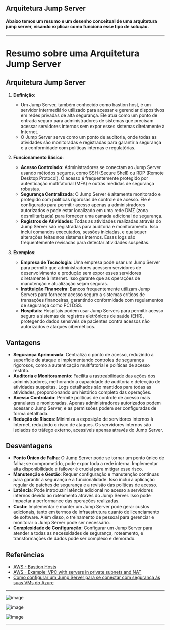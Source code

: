 ## Arquitetura Jump Server

#### Abaixo temos um resumo e um desenho conceitual de uma arquitetura jump server, visando explicar como funciona esse tipo de solução.

---

# Resumo sobre uma Arquitetura Jump Server

## Arquitetura Jump Server

1. **Definição**:
   - Um Jump Server, também conhecido como bastion host, é um servidor intermediário utilizado para acessar e gerenciar dispositivos em redes privadas de alta segurança. Ele atua como um ponto de entrada seguro para administradores de sistemas que precisam acessar servidores internos sem expor esses sistemas diretamente à Internet.
   - O Jump Server serve como um ponto de auditoria, onde todas as atividades são monitoradas e registradas para garantir a segurança e a conformidade com políticas internas e regulatórias.

2. **Funcionamento Básico**:
   - **Acesso Controlado**: Administradores se conectam ao Jump Server usando métodos seguros, como SSH (Secure Shell) ou RDP (Remote Desktop Protocol). O acesso é frequentemente protegido por autenticação multifatorial (MFA) e outras medidas de segurança robustas.
   - **Segurança Centralizada**: O Jump Server é altamente monitorado e protegido com políticas rigorosas de controle de acesso. Ele é configurado para permitir acesso apenas a administradores autorizados e pode estar localizado em uma rede DMZ (zona desmilitarizada) para fornecer uma camada adicional de segurança.
   - **Registros de Atividades**: Todas as atividades realizadas através do Jump Server são registradas para auditoria e monitoramento. Isso inclui comandos executados, sessões iniciadas, e quaisquer alterações feitas nos sistemas internos. Essas logs são frequentemente revisadas para detectar atividades suspeitas.

3. **Exemplos**:
   - **Empresa de Tecnologia**: Uma empresa pode usar um Jump Server para permitir que administradores acessem servidores de desenvolvimento e produção sem expor esses servidores diretamente à Internet. Isso garante que as operações de manutenção e atualização sejam seguras.
   - **Instituição Financeira**: Bancos frequentemente utilizam Jump Servers para fornecer acesso seguro a sistemas críticos de transações financeiras, garantindo conformidade com regulamentos de segurança como PCI DSS.
   - **Hospitais**: Hospitais podem usar Jump Servers para permitir acesso seguro a sistemas de registros eletrônicos de saúde (EHR), protegendo dados sensíveis de pacientes contra acessos não autorizados e ataques cibernéticos.

## Vantagens

- **Segurança Aprimorada**: Centraliza o ponto de acesso, reduzindo a superfície de ataque e implementando controles de segurança rigorosos, como a autenticação multifatorial e políticas de acesso restrito.
- **Auditoria e Monitoramento**: Facilita a rastreabilidade das ações dos administradores, melhorando a capacidade de auditoria e detecção de atividades suspeitas. Logs detalhados são mantidos para todas as atividades, proporcionando um histórico completo das operações.
- **Acesso Controlado**: Permite políticas de controle de acesso mais granulares e monitoradas. Apenas administradores autorizados podem acessar o Jump Server, e as permissões podem ser configuradas de forma detalhada.
- **Redução de Riscos**: Minimiza a exposição de servidores internos à Internet, reduzindo o risco de ataques. Os servidores internos são isolados do tráfego externo, acessíveis apenas através do Jump Server.

## Desvantagens

- **Ponto Único de Falha**: O Jump Server pode se tornar um ponto único de falha; se comprometido, pode expor toda a rede interna. Implementar alta disponibilidade e failover é crucial para mitigar esse risco.
- **Manutenção e Gestão**: Requer configuração e manutenção contínuas para garantir a segurança e a funcionalidade. Isso inclui a aplicação regular de patches de segurança e a revisão das políticas de acesso.
- **Latência**: Pode introduzir latência adicional no acesso a servidores internos devido ao roteamento através do Jump Server. Isso pode impactar a performance das operações realizadas.
- **Custo**: Implementar e manter um Jump Server pode gerar custos adicionais, tanto em termos de infraestrutura quanto de licenciamento de software. Além disso, o treinamento de pessoal para gerenciar e monitorar o Jump Server pode ser necessário.
- **Complexidade de Configuração**: Configurar um Jump Server para atender a todas as necessidades de segurança, roteamento, e transformações de dados pode ser complexo e demorado.

## Referências

- [AWS - Bastion Hosts](https://docs.aws.amazon.com/prescriptive-guidance/latest/patterns/access-a-bastion-host-by-using-session-manager-and-amazon-ec2-instance-connect.html)
- [AWS - Example: VPC with servers in private subnets and NAT](https://docs.aws.amazon.com/vpc/latest/userguide/vpc-example-private-subnets-nat.html)
- [Como configurar um Jump Server para se conectar com segurança às suas VMs do Azure](https://jadsonalves.com.br/como-configurar-um-jump-server-para-se-conectar-com-seguranca-as-suas-vms-do-azure/)

---

![image](https://github.com/user-attachments/assets/b3ad09e4-d9d2-46b3-923d-0f403cd31439)

![image](https://github.com/user-attachments/assets/14c1395e-2134-4b9d-862d-14b888c1ea5b)

![image](https://github.com/user-attachments/assets/217d7ecc-8313-4297-848f-c43305f04b8e)

---
